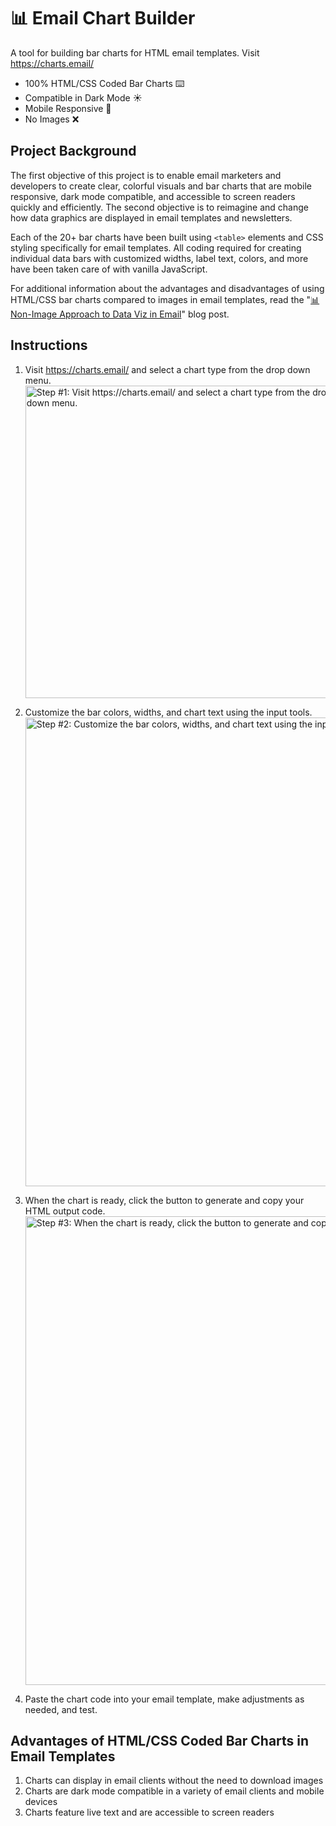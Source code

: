 # 📊 Email Chart Builder
A tool for building bar charts for HTML email templates. Visit <a href="https://charts.email/" target="_blank">https://charts.email/</a>
- 100% HTML/CSS Coded Bar Charts ⌨️
- Compatible in Dark Mode ☀️
- Mobile Responsive 📲
- No Images ❌

## Project Background

The first objective of this project is to enable email marketers and developers to create clear, colorful visuals and bar charts that are mobile responsive, dark mode compatible, and accessible to screen readers quickly and efficiently. The second objective is to reimagine and change how data graphics are displayed in email templates and newsletters.

Each of the 20+ bar charts have been built using `<table>` elements and CSS styling specifically for email templates. All coding required for creating individual data bars with customized widths, label text, colors, and more have been taken care of with vanilla JavaScript.

For additional information about the advantages and disadvantages of using HTML/CSS bar charts compared to images in email templates, read the "[📊 Non-Image Approach to Data Viz in Email](https://dev.to/bdjang/non-image-approach-to-data-viz-in-email-o0k)" blog post.

## Instructions

1. Visit <a href="https://charts.email/" target="_blank">https://charts.email/</a> and select a chart type from the drop down menu.
    <img width="500" alt="Step #1: Visit https://charts.email/ and select a chart type from the drop down menu." src="https://github.com/bdjang/email-chart-builder/assets/6575035/b0cc346c-76b7-4cf6-b173-ee54dac560b0">

2. Customize the bar colors, widths, and chart text using the input tools.
    <img width="750" alt="Step #2: Customize the bar colors, widths, and chart text using the input tools" src="https://github.com/bdjang/email-chart-builder/assets/6575035/ebcbc4b2-0ac8-4b5b-a992-4ee40ec56e91">

3. When the chart is ready, click the button to generate and copy your HTML output code.
    <img width="750" alt="Step #3: When the chart is ready, click the button to generate and copy your HTML output code" src="https://github.com/bdjang/email-chart-builder/assets/6575035/4a4919ba-4b56-4922-a3d5-2d596bbafa6d">

4. Paste the chart code into your email template, make adjustments as needed, and test.

## Advantages of HTML/CSS Coded Bar Charts in Email Templates

1. Charts can display in email clients without the need to download images
2. Charts are dark mode compatible in a variety of email clients and mobile devices
3. Charts feature live text and are accessible to screen readers